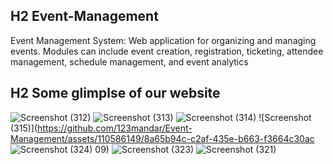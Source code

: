 ## H2 Event-Management
Event Management System: Web application for organizing and managing events. Modules can include event creation, registration, ticketing, attendee management, schedule management, and event analytics

## H2 Some glimplse of our website


![Screenshot (312)](https://github.com/123mandar/Event-Management/assets/110586149/1b9d2cbb-86be-4e94-bfd3-8a0306d1f7b9)
![Screenshot (313)](https://github.com/123mandar/Event-Management/assets/110586149/cd61a995-a69f-4cbb-bb8d-6df54a252470)
![Screenshot (314)](https://github.com/123mandar/Event-Management/assets/110586149/dc6a7848-a966-4985-a5b2-8e1a0d8e28d9)
![Screenshot (315)](https://github.com/123mandar/Event-Management/assets/110586149/8a65b94c-c2af-435e-b663-f3664c30ac
![Screenshot (324)](https://github.com/123mandar/Event-Management/assets/110586149/19fd84c0-053a-4e38-a45c-7723f429f939)
09)
![Screenshot (323)](https://github.com/123mandar/Event-Management/assets/110586149/7378f971-7848-4743-b22a-96922ec3bc8e)
![Screenshot (321)](https://github.com/123mandar/Event-Management/assets/110586149/dd7d01ba-efa0-4fb8-ae64-eb8d8a8839a7)

